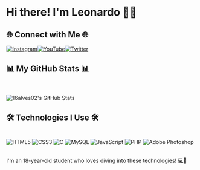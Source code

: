 # Hi there! I'm Leonardo 👋🏼

## 🌐 Connect with Me 🌐

[![Instagram](https://img.shields.io/badge/Instagram-16alves02-FFA500?style=for-the-badge&logo=instagram&logoColor=black)](https://www.instagram.com/16alves02/)[![YouTube](https://img.shields.io/badge/YouTube-16alves02-FFA500?style=for-the-badge&logo=youtube&logoColor=black)](https://www.youtube.com/channel/UCZsNoAZ4satDPija_rJhWtg)[![Twitter](https://img.shields.io/badge/Twitter-16alves02-FFA500?style=for-the-badge&logo=twitter&logoColor=black)](https://twitter.com/16alves02)

## 📊 My GitHub Stats 📊
<br/>

![16alves02's GitHub Stats](https://github-readme-stats.vercel.app/api?username=16alves02&show_icons=true&theme=radical)

## 🛠️ Technologies I Use 🛠️

<div style="display: inline_block"><br/>
<img align="center" alt="HTML5" src="https://img.shields.io/badge/HTML5-E34F26?style=for-the-badge&logo=html5&logoColor=white" />
<img align="center" alt="CSS3" src="https://img.shields.io/badge/CSS3-1572B6?style=for-the-badge&logo=css3&logoColor=white" />
<img align="center" alt="C" src="https://img.shields.io/badge/C-00599C?style=for-the-badge&logo=c&logoColor=white" />
<img align="center" alt="MySQL" src="https://img.shields.io/badge/MySQL-00000F?style=for-the-badge&logo=mysql&logoColor=white" />
<img align="center" alt="JavaScript" src="https://img.shields.io/badge/JavaScript-323330?style=for-the-badge&logo=javascript&logoColor=F7DF1E" />
<img align="center" alt="PHP" src="https://img.shields.io/badge/PHP-777BB4?style=for-the-badge&logo=php&logoColor=white" />
<img align="center" alt="Adobe Photoshop" src="https://img.shields.io/badge/Adobe%20Photoshop-31A8FF?style=for-the-badge&logo=Adobe%20Photoshop&logoColor=black" />
</div><br/>

I'm an 18-year-old student who loves diving into these technologies! 💻🚀
